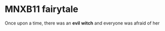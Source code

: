 # MNXB11 fairytale

Once upon a time,
there was an **evil** __witch__
and everyone was afraid of her
